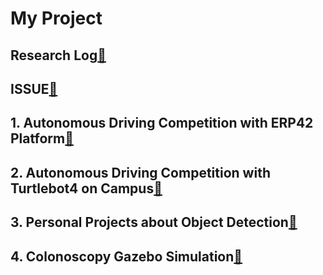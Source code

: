 # My Project
## Research Log[🔗](./research_log/README.md)

## ISSUE[🔗](./issue/READEME.md)

## 1. Autonomous Driving Competition with ERP42 Platform[🔗](../erp42_drive/README.md)

## 2. Autonomous Driving Competition with Turtlebot4 on Campus[🔗](../tb_project/README.md)

## 3. Personal Projects about Object Detection[🔗](../Personal_Projects/README.md)

## 4. Colonoscopy Gazebo Simulation[🔗](../endoscope_project/)
